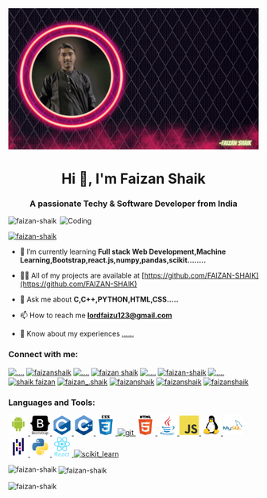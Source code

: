 <img src="https://github.com/FAIZAN-SHAIK/FAIZAN-SHAIK/blob/main/faizu_github_coverpage.gif" alt="faizu coverpage" >
<h1 align="center" color="red" >Hi 👋, I'm Faizan Shaik</h1>
<h3 align="center">A passionate Techy & Software Developer from India</h3>
<img align="right" alt="Coding" width="400" src="https://www.google.com/search?q=animated+coding+gif&sxsrf=ALiCzsYrGrYN8DW7StBf9p1Wt86Uju4YxA:1672372705623&source=lnms&tbm=isch&sa=X&ved=2ahUKEwjyzbPouaD8AhWVJrcAHSH3D44Q_AUoAXoECAEQAw&biw=1186&bih=567&dpr=1.62#imgrc=PXLAloFJw---QM">

<p align="left"> <img src="https://komarev.com/ghpvc/?username=faizan-shaik&label=Profile%20views&color=0e75b6&style=flat" alt="faizan-shaik" /> </p>

<p align="left"> <a href="https://github.com/ryo-ma/github-profile-trophy"><img src="https://github-profile-trophy.vercel.app/?username=faizan-shaik" alt="faizan-shaik" /></a> </p>

- 🌱 I’m currently learning **Full stack Web Development,Machine Learning,Bootstrap,react.js,numpy,pandas,scikit........**

- 👨‍💻 All of my projects are available at [https://github.com/FAIZAN-SHAIK](https://github.com/FAIZAN-SHAIK)

- 💬 Ask me about **C,C++,PYTHON,HTML,CSS.....**

- 📫 How to reach me **lordfaizu123@gmail.com**

- 📄 Know about my experiences [......](......)

<h3 align="left">Connect with me:</h3>
<p align="left">
<a href="https://codepen.io/...." target="blank"><img align="center" src="https://raw.githubusercontent.com/rahuldkjain/github-profile-readme-generator/master/src/images/icons/Social/codepen.svg" alt="...." height="30" width="40" /></a>
<a href="https://dev.to/faizanshaik" target="blank"><img align="center" src="https://raw.githubusercontent.com/rahuldkjain/github-profile-readme-generator/master/src/images/icons/Social/devto.svg" alt="faizanshaik" height="30" width="40" /></a>
<a href="https://twitter.com/...." target="blank"><img align="center" src="https://raw.githubusercontent.com/rahuldkjain/github-profile-readme-generator/master/src/images/icons/Social/twitter.svg" alt="...." height="30" width="40" /></a>
<a href="https://linkedin.com/in/faizan shaik" target="blank"><img align="center" src="https://raw.githubusercontent.com/rahuldkjain/github-profile-readme-generator/master/src/images/icons/Social/linked-in-alt.svg" alt="faizan shaik" height="30" width="40" /></a>
<a href="https://stackoverflow.com/users/...." target="blank"><img align="center" src="https://raw.githubusercontent.com/rahuldkjain/github-profile-readme-generator/master/src/images/icons/Social/stack-overflow.svg" alt="...." height="30" width="40" /></a>
<a href="https://codesandbox.com/faizan-shaik" target="blank"><img align="center" src="https://raw.githubusercontent.com/rahuldkjain/github-profile-readme-generator/master/src/images/icons/Social/codesandbox.svg" alt="faizan-shaik" height="30" width="40" /></a>
<a href="https://kaggle.com/...." target="blank"><img align="center" src="https://raw.githubusercontent.com/rahuldkjain/github-profile-readme-generator/master/src/images/icons/Social/kaggle.svg" alt="...." height="30" width="40" /></a>
<a href="https://fb.com/shaik faizan" target="blank"><img align="center" src="https://raw.githubusercontent.com/rahuldkjain/github-profile-readme-generator/master/src/images/icons/Social/facebook.svg" alt="shaik faizan" height="30" width="40" /></a>
<a href="https://instagram.com/faizan_.shaik" target="blank"><img align="center" src="https://raw.githubusercontent.com/rahuldkjain/github-profile-readme-generator/master/src/images/icons/Social/instagram.svg" alt="faizan_.shaik" height="30" width="40" /></a>
<a href="https://www.codechef.com/users/faizanshaik" target="blank"><img align="center" src="https://cdn.jsdelivr.net/npm/simple-icons@3.1.0/icons/codechef.svg" alt="faizanshaik" height="30" width="40" /></a>
<a href="https://www.leetcode.com/faizanshaik" target="blank"><img align="center" src="https://raw.githubusercontent.com/rahuldkjain/github-profile-readme-generator/master/src/images/icons/Social/leet-code.svg" alt="faizanshaik" height="30" width="40" /></a>
<a href="https://www.topcoder.com/members/faizanshaik" target="blank"><img align="center" src="https://raw.githubusercontent.com/rahuldkjain/github-profile-readme-generator/master/src/images/icons/Social/topcoder.svg" alt="faizanshaik" height="30" width="40" /></a>
</p>

<h3 align="left">Languages and Tools:</h3>
<p align="left"> <a href="https://developer.android.com" target="_blank" rel="noreferrer"> <img src="https://raw.githubusercontent.com/devicons/devicon/master/icons/android/android-original-wordmark.svg" alt="android" width="40" height="40"/> </a> <a href="https://getbootstrap.com" target="_blank" rel="noreferrer"> <img src="https://raw.githubusercontent.com/devicons/devicon/master/icons/bootstrap/bootstrap-plain-wordmark.svg" alt="bootstrap" width="40" height="40"/> </a> <a href="https://www.cprogramming.com/" target="_blank" rel="noreferrer"> <img src="https://raw.githubusercontent.com/devicons/devicon/master/icons/c/c-original.svg" alt="c" width="40" height="40"/> </a> <a href="https://www.w3schools.com/cpp/" target="_blank" rel="noreferrer"> <img src="https://raw.githubusercontent.com/devicons/devicon/master/icons/cplusplus/cplusplus-original.svg" alt="cplusplus" width="40" height="40"/> </a> <a href="https://www.w3schools.com/css/" target="_blank" rel="noreferrer"> <img src="https://raw.githubusercontent.com/devicons/devicon/master/icons/css3/css3-original-wordmark.svg" alt="css3" width="40" height="40"/> </a> <a href="https://git-scm.com/" target="_blank" rel="noreferrer"> <img src="https://www.vectorlogo.zone/logos/git-scm/git-scm-icon.svg" alt="git" width="40" height="40"/> </a> <a href="https://www.w3.org/html/" target="_blank" rel="noreferrer"> <img src="https://raw.githubusercontent.com/devicons/devicon/master/icons/html5/html5-original-wordmark.svg" alt="html5" width="40" height="40"/> </a> <a href="https://www.java.com" target="_blank" rel="noreferrer"> <img src="https://raw.githubusercontent.com/devicons/devicon/master/icons/java/java-original.svg" alt="java" width="40" height="40"/> </a> <a href="https://developer.mozilla.org/en-US/docs/Web/JavaScript" target="_blank" rel="noreferrer"> <img src="https://raw.githubusercontent.com/devicons/devicon/master/icons/javascript/javascript-original.svg" alt="javascript" width="40" height="40"/> </a> <a href="https://www.linux.org/" target="_blank" rel="noreferrer"> <img src="https://raw.githubusercontent.com/devicons/devicon/master/icons/linux/linux-original.svg" alt="linux" width="40" height="40"/> </a> <a href="https://www.mysql.com/" target="_blank" rel="noreferrer"> <img src="https://raw.githubusercontent.com/devicons/devicon/master/icons/mysql/mysql-original-wordmark.svg" alt="mysql" width="40" height="40"/> </a> <a href="https://pandas.pydata.org/" target="_blank" rel="noreferrer"> <img src="https://raw.githubusercontent.com/devicons/devicon/2ae2a900d2f041da66e950e4d48052658d850630/icons/pandas/pandas-original.svg" alt="pandas" width="40" height="40"/> </a> <a href="https://www.python.org" target="_blank" rel="noreferrer"> <img src="https://raw.githubusercontent.com/devicons/devicon/master/icons/python/python-original.svg" alt="python" width="40" height="40"/> </a> <a href="https://reactjs.org/" target="_blank" rel="noreferrer"> <img src="https://raw.githubusercontent.com/devicons/devicon/master/icons/react/react-original-wordmark.svg" alt="react" width="40" height="40"/> </a> <a href="https://scikit-learn.org/" target="_blank" rel="noreferrer"> <img src="https://upload.wikimedia.org/wikipedia/commons/0/05/Scikit_learn_logo_small.svg" alt="scikit_learn" width="40" height="40"/> </a> </p>

<p><img align="left" src="https://github-readme-stats.vercel.app/api/top-langs?username=faizan-shaik&show_icons=true&locale=en&layout=compact" alt="faizan-shaik" /></p>

<p>&nbsp;<img align="center" src="https://github-readme-stats.vercel.app/api?username=faizan-shaik&show_icons=true&locale=en" alt="faizan-shaik" /></p>

<p><img align="center" src="https://github-readme-streak-stats.herokuapp.com/?user=faizan-shaik&" alt="faizan-shaik" /></p>
